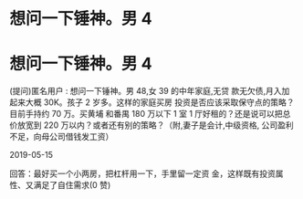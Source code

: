 # 想问一下锤神。男 4

# 想问一下锤神。男 4

(提问)匿名用户 : 想问一下锤神。男 48,女 39 的中年家庭,无贷 款无欠债,月入加起来大概 30K。孩子 2 岁多。这样的家庭买房 投资是否应该采取保守点的策略？目前手持约 70 万。买黄埔 和番禺 180 万以下 1 室 1 厅好租的？还是说可以把总价放宽到 220 万以内？或者还有别的策略？（附,妻子是会计,中级资格, 公司盈利不足，向母公司借钱发工资）

2019-05-15

回答：最好买一个小两房，把杠杆用一下，手里留一定资 金，这样既有投资属性、又满足了自住需求(0 赞)
